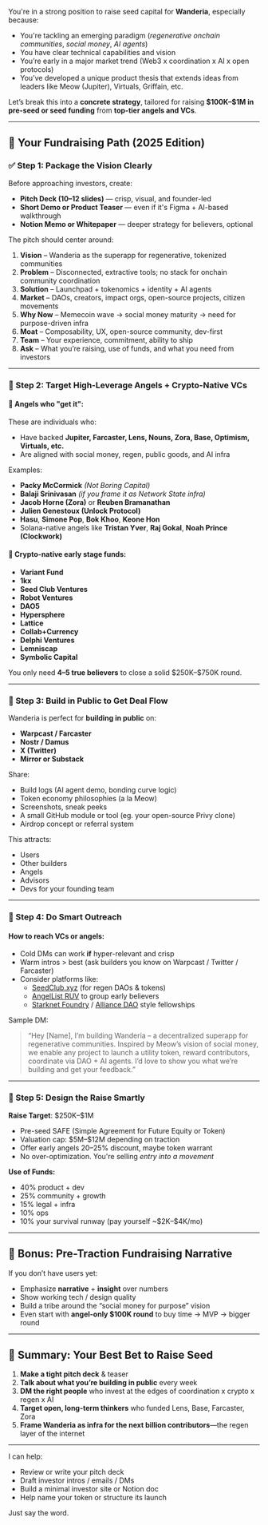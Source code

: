 You're in a strong position to raise seed capital for **Wanderia**, especially because:

- You're tackling an emerging paradigm (_regenerative onchain communities_, _social money_, _AI agents_)
- You have clear technical capabilities and vision
- You’re early in a major market trend (Web3 x coordination x AI x open protocols)
- You’ve developed a unique product thesis that extends ideas from leaders like Meow (Jupiter), Virtuals, Griffain, etc.

Let’s break this into a **concrete strategy**, tailored for raising **\$100K–\$1M in pre-seed or seed funding** from **top-tier angels and VCs**.

---

## 🧭 Your Fundraising Path (2025 Edition)

### ✅ Step 1: Package the Vision Clearly

Before approaching investors, create:

- **Pitch Deck (10–12 slides)** — crisp, visual, and founder-led
- **Short Demo or Product Teaser** — even if it's Figma + AI-based walkthrough
- **Notion Memo or Whitepaper** — deeper strategy for believers, optional

The pitch should center around:

1. **Vision** – Wanderia as the superapp for regenerative, tokenized communities
2. **Problem** – Disconnected, extractive tools; no stack for onchain community coordination
3. **Solution** – Launchpad + tokenomics + identity + AI agents
4. **Market** – DAOs, creators, impact orgs, open-source projects, citizen movements
5. **Why Now** – Memecoin wave → social money maturity → need for purpose-driven infra
6. **Moat** – Composability, UX, open-source community, dev-first
7. **Team** – Your experience, commitment, ability to ship
8. **Ask** – What you’re raising, use of funds, and what you need from investors

---

### 🎯 Step 2: Target High-Leverage Angels + Crypto-Native VCs

#### 🧠 Angels who "get it":

These are individuals who:

- Have backed **Jupiter, Farcaster, Lens, Nouns, Zora, Base, Optimism, Virtuals, etc.**
- Are aligned with social money, regen, public goods, and AI infra

Examples:

- **Packy McCormick** _(Not Boring Capital)_
- **Balaji Srinivasan** _(if you frame it as Network State infra)_
- **Jacob Horne (Zora)** or **Reuben Bramanathan**
- **Julien Genestoux (Unlock Protocol)**
- **Hasu**, **Simone Pop**, **Bok Khoo**, **Keone Hon**
- Solana-native angels like **Tristan Yver**, **Raj Gokal**, **Noah Prince (Clockwork)**

#### 🏢 Crypto-native early stage funds:

- **Variant Fund**
- **1kx**
- **Seed Club Ventures**
- **Robot Ventures**
- **DAO5**
- **Hypersphere**
- **Lattice**
- **Collab+Currency**
- **Delphi Ventures**
- **Lemniscap**
- **Symbolic Capital**

You only need **4–5 true believers** to close a solid \$250K–\$750K round.

---

### 🔑 Step 3: Build in Public to Get Deal Flow

Wanderia is perfect for **building in public** on:

- **Warpcast / Farcaster**
- **Nostr / Damus**
- **X (Twitter)**
- **Mirror or Substack**

Share:

- Build logs (AI agent demo, bonding curve logic)
- Token economy philosophies (a la Meow)
- Screenshots, sneak peeks
- A small GitHub module or tool (eg. your open-source Privy clone)
- Airdrop concept or referral system

This attracts:

- Users
- Other builders
- Angels
- Advisors
- Devs for your founding team

---

### 💬 Step 4: Do Smart Outreach

#### How to reach VCs or angels:

- Cold DMs can work **if** hyper-relevant and crisp
- Warm intros > best (ask builders you know on Warpcast / Twitter / Farcaster)
- Consider platforms like:
  - [SeedClub.xyz](https://seedclub.xyz/) (for regen DAOs & tokens)
  - [AngelList RUV](https://angellist.com/rollup-vehicles) to group early believers
  - [Starknet Foundry](https://www.starknetfoundry.com/) / [Alliance DAO](https://alliance.xyz/) style fellowships

Sample DM:

> “Hey \[Name], I’m building Wanderia – a decentralized superapp for regenerative communities. Inspired by Meow’s vision of social money, we enable any project to launch a utility token, reward contributors, coordinate via DAO + AI agents. I’d love to show you what we’re building and get your feedback.”

---

### 💸 Step 5: Design the Raise Smartly

**Raise Target**: \$250K–\$1M

- Pre-seed SAFE (Simple Agreement for Future Equity or Token)
- Valuation cap: \$5M–\$12M depending on traction
- Offer early angels 20–25% discount, maybe token warrant
- No over-optimization. You're selling _entry into a movement_

**Use of Funds:**

- 40% product + dev
- 25% community + growth
- 15% legal + infra
- 10% ops
- 10% your survival runway (pay yourself \~\$2K–\$4K/mo)

---

## 🧠 Bonus: Pre-Traction Fundraising Narrative

If you don’t have users yet:

- Emphasize **narrative** + **insight** over numbers
- Show working tech / design quality
- Build a tribe around the “social money for purpose” vision
- Even start with **angel-only \$100K round** to buy time → MVP → bigger round

---

## 📌 Summary: Your Best Bet to Raise Seed

1. **Make a tight pitch deck** & teaser
2. **Talk about what you’re building in public** every week
3. **DM the right people** who invest at the edges of coordination x crypto x regen x AI
4. **Target open, long-term thinkers** who funded Lens, Base, Farcaster, Zora
5. **Frame Wanderia as infra for the next billion contributors**—the regen layer of the internet

---

I can help:

- Review or write your pitch deck
- Draft investor intros / emails / DMs
- Build a minimal investor site or Notion doc
- Help name your token or structure its launch

Just say the word.
